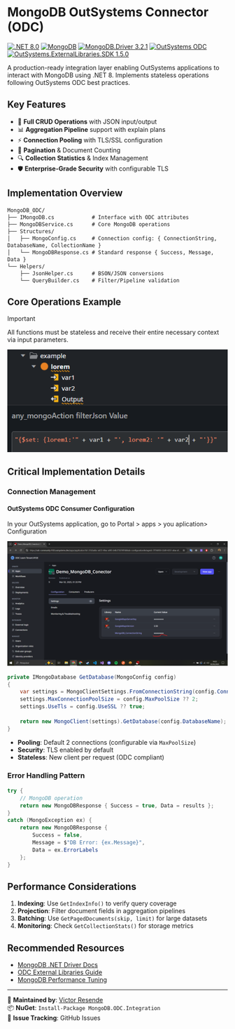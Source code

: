 # MongoDB OutSystems Connector (ODC)

[![.NET 8.0](https://img.shields.io/badge/.NET-8.0-purple.svg)](https://dotnet.microsoft.com)
[![MongoDB](https://img.shields.io/badge/MongoDB-7.0-green.svg)](https://www.mongodb.com)
[![MongoDB.Driver 3.2.1](https://img.shields.io/badge/MongoDB.Driver-3.2.1-blue.svg)](https://www.nuget.org/packages/MongoDB.Driver/3.2.1)
[![OutSystems ODC](https://img.shields.io/badge/OutSystems-ODC-red.svg)](https://www.outsystems.com/low-code-platform/developer-cloud/)
[![OutSystems.ExternalLibraries.SDK 1.5.0](https://img.shields.io/badge/OutSystems.ExternalLibraries.SDK-1.5.0-blue.svg)](https://www.nuget.org/packages/OutSystems.ExternalLibraries.SDK/1.5.0)


A production-ready integration layer enabling OutSystems applications to interact with MongoDB using .NET 8. Implements stateless operations following OutSystems ODC best practices.

## Key Features

- 🚀 **Full CRUD Operations** with JSON input/output
- 📊 **Aggregation Pipeline** support with explain plans
- ⚡ **Connection Pooling** with TLS/SSL configuration
- 📑 **Pagination** & Document Counting
- 🔍 **Collection Statistics** & Index Management
- 🛡️ **Enterprise-Grade Security** with configurable TLS

## Implementation Overview

```tree
MongoDB_ODC/
├── IMongoDB.cs            # Interface with ODC attributes
├── MongoDBService.cs      # Core MongoDB operations
├── Structures/
│   ├── MongoConfig.cs     # Connection config: { ConnectionString, DatabaseName, CollectionName }
│   └── MongoDBResponse.cs # Standard response { Success, Message, Data }
└── Helpers/
    ├── JsonHelper.cs      # BSON/JSON conversions
    └── QueryBuilder.cs    # Filter/Pipeline validation
```

## Core Operations Example

>[!IMPORTANT]
All functions must be stateless and receive their entire necessary context via input parameters.
>

![alt text](print/server-action-use.png)

## Critical Implementation Details

### Connection Management

#### OutSystems ODC Consumer Configuration

In your OutSystems application, go to Portal > apps > you aplication> Configuration

![alt text](print/correct_parse_connectionString.png)

```csharp
private IMongoDatabase GetDatabase(MongoConfig config)
{
    var settings = MongoClientSettings.FromConnectionString(config.ConnectionString);
    settings.MaxConnectionPoolSize = config.MaxPoolSize ?? 2;
    settings.UseTls = config.UseSSL ?? true;
    
    return new MongoClient(settings).GetDatabase(config.DatabaseName);
}
```

- **Pooling**: Default 2 connections (configurable via `MaxPoolSize`)
- **Security**: TLS enabled by default
- **Stateless**: New client per request (ODC compliant)

### Error Handling Pattern

```csharp
try {
    // MongoDB operation
    return new MongoDBResponse { Success = true, Data = results };
}
catch (MongoException ex) {
    return new MongoDBResponse {
        Success = false,
        Message = $"DB Error: {ex.Message}",
        Data = ex.ErrorLabels
    };
}
```

## Performance Considerations

1. **Indexing**: Use `GetIndexInfo()` to verify query coverage
2. **Projection**: Filter document fields in aggregation pipelines
3. **Batching**: Use `GetPagedDocuments(skip, limit)` for large datasets
4. **Monitoring**: Check `GetCollectionStats()` for storage metrics

## Recommended Resources

- [MongoDB .NET Driver Docs](https://mongodb.github.io/mongo-csharp-driver/)
- [ODC External Libraries Guide](https://success.outsystems.com/documentation/outsystems_developer_cloud/building_apps/extend_your_apps_with_custom_code/external_libraries_sdk_readme/)
- [MongoDB Performance Tuning](https://www.mongodb.com/docs/manual/core/performance-best-practices/)

---

🔧 **Maintained by**: [Victor Resende](https://linkedin.com/in/victorvrg)  
📦 **NuGet**: `Install-Package MongoDB.ODC.Integration`  
🐛 **Issue Tracking**: GitHub Issues
